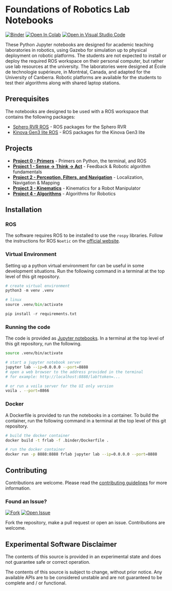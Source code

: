 # Foundations of Robotics Lab Notebooks

[![Binder](https://mybinder.org/badge_logo.svg)](<https://mybinder.org/v2/gh/CollaborativeRoboticsLab/foundations-of-robotics-labs/HEAD>)
[![Open In Colab](https://colab.research.google.com/assets/colab-badge.svg)](<https://colab.research.google.com/github/CollaborativeRoboticsLab/foundations-of-robotics-labs>)
[![Open in Visual Studio Code](https://img.shields.io/badge/vscode-dev-blue)](https://open.vscode.dev/CollaborativeRoboticsLab/foundations-of-robotics-labs)

These Python Jupyter notebooks are designed for academic teaching laboratories in robotics, using Gazebo for simulation up to physical deployment on robotic platforms. The students are not expected to install or deploy the required ROS workspace on their personal computer, but rather use lab resources at the university. The laboratories were designed at École de technologie supérieure, in Montréal, Canada, and adapted for the University of Canberra. Robotic platforms are available for the students to test their algorithms along with shared laptop stations.

## Prerequisites

The notebooks are designed to be used with a ROS workspace that contains the following packages:

- [Sphero RVR ROS](<https://github.com/CollaborativeRoboticsLab/sphero_rvr_ros>) - ROS packages for the Sphero RVR
- [Kinova Gen3 lite ROS](<https://github.com/Kinovarobotics/ros_kortex>) - ROS packages for the Kinova Gen3 lite

## Projects

- [**Project 0 - Primers**](<./0-primers/readme.md>) - Primers on Python, the terminal, and ROS
- [**Project 1 - Sense -> Think -> Act**](<./1-sense-think-act/readme.md>) - Feedback & Robotic algorithm fundamentals
- [**Project 2 - Perception, Filters, and Navigation**](<./2-navigation/readme.md>) - Localization, Navigation & Mapping
- [**Project 3 - Kinematics**](<./3-kinematics/readme.md>) - Kinematics for a Robot Manipulator
- [**Project 4 - Algorithms**](<./4-algorithms/readme.md>) - Algorithms for Robotics

## Installation

### ROS

The software requires ROS to be installed to use the `rospy` libraries. Follow the instructions for ROS `Noetic` on the [official website](https://ros.org).

### Virtual Environment

Setting up a python virtual environment for can be useful in some development situations. Run the following command in a terminal at the top level of this git repository.

```python
# create virtual environment
python3 -m venv .venv

# linux
source .venv/bin/activate

pip install -r requirements.txt
```

### Running the code

The code is provided as [Jupyter notebooks](https://jupyter.org). In a terminal at the top level of this git repository, run the following.

```bash
source .venv/bin/activate

# start a jupyter notebook server
jupyter lab --ip=0.0.0.0 --port=8888
# open a web browser to the address provided in the terminal
# for example: http://localhost:8888/lab?token=...

# or run a voila server for the UI only version
voila . --port=8866
```

### Docker

A Dockerfile is provided to run the notebooks in a container. To build the container, run the following command in a terminal at the top level of this git repository.

```bash
# build the docker container
docker build -t frlab -f .binder/Dockerfile .

# run the docker container
docker run -p 8888:8888 frlab jupyter lab --ip=0.0.0.0 --port=8888
```

## Contributing

Contributions are welcome. Please read the [contributing guidelines](<./CONTRIBUTING.md>) for more information.

### Found an Issue?

[![Fork](https://img.shields.io/badge/Fork-Repository-purple)](https://github.com/CollaborativeRoboticsLab/foundations-of-robotics-labs/fork)
[![Open Issue](https://img.shields.io/badge/Open-Issue-purple)](https://github.com/CollaborativeRoboticsLab/foundations-of-robotics-labs/issues/new)

Fork the repository, make a pull request or open an issue. Contributions are welcome.

## Experimental Software Disclaimer

The contents of this source is provided in an experimental state and does not guarantee safe or correct operation.

The contents of this source is subject to change, without prior notice. Any available APIs are to be considered unstable and are not guaranteed to be complete and / or functional.
